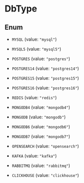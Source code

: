 

# DbType

## Enum


* `MYSQL` (value: `"mysql"`)

* `MYSQL5` (value: `"mysql5"`)

* `POSTGRES` (value: `"postgres"`)

* `POSTGRES14` (value: `"postgres14"`)

* `POSTGRES15` (value: `"postgres15"`)

* `POSTGRES16` (value: `"postgres16"`)

* `REDIS` (value: `"redis"`)

* `MONGODB4` (value: `"mongodb4"`)

* `MONGODB` (value: `"mongodb"`)

* `MONGODB6` (value: `"mongodb6"`)

* `MONGODB7` (value: `"mongodb7"`)

* `OPENSEARCH` (value: `"opensearch"`)

* `KAFKA` (value: `"kafka"`)

* `RABBITMQ` (value: `"rabbitmq"`)

* `CLICKHOUSE` (value: `"clickhouse"`)



